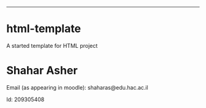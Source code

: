 
---

# html-template
A started template for HTML project

<h1>Shahar Asher</h1>
<p>Email (as appearing in moodle): shaharas@edu.hac.ac.il</p>
<p>Id: 209305408</p>
